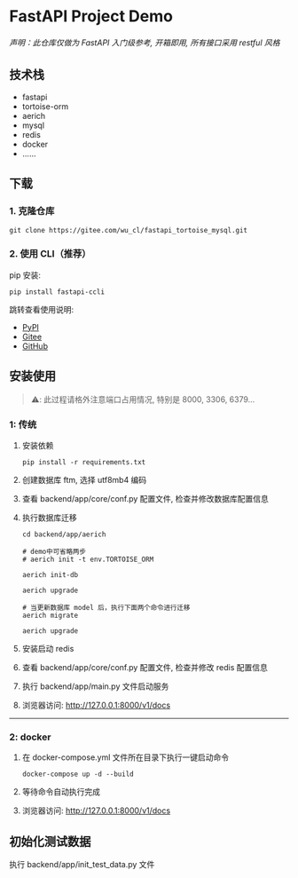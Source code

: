 # FastAPI Project Demo

###### 声明：此仓库仅做为 FastAPI 入门级参考, 开箱即用, 所有接口采用 restful 风格

## 技术栈

- fastapi
- tortoise-orm
- aerich
- mysql
- redis
- docker
- ......

## 下载

### 1. 克隆仓库

 ```shell
 git clone https://gitee.com/wu_cl/fastapi_tortoise_mysql.git
 ```

### 2. 使用 CLI（推荐）

pip 安装:

```shell
pip install fastapi-ccli
```

跳转查看使用说明:

- [PyPI](https://pypi.org/project/fastapi-ccli)
- [Gitee](https://gitee.com/wu_cl/fastapi_ccli)
- [GitHub](https://github.com/wu-clan/fastapi_ccli)

## 安装使用

> ⚠️: 此过程请格外注意端口占用情况, 特别是 8000, 3306, 6379...

### 1: 传统

1. 安装依赖
    ```shell
    pip install -r requirements.txt
    ```

2. 创建数据库 ftm, 选择 utf8mb4 编码
3. 查看 backend/app/core/conf.py 配置文件, 检查并修改数据库配置信息
4. 执行数据库迁移
    ```shell
    cd backend/app/aerich
    
    # demo中可省略两步
    # aerich init -t env.TORTOISE_ORM  
   
    aerich init-db

    aerich upgrade
    
    # 当更新数据库 model 后，执行下面两个命令进行迁移
    aerich migrate
    
    aerich upgrade
    ```

5. 安装启动 redis
6. 查看 backend/app/core/conf.py 配置文件, 检查并修改 redis 配置信息
7. 执行 backend/app/main.py 文件启动服务
8. 浏览器访问: http://127.0.0.1:8000/v1/docs

---

### 2: docker

1. 在 docker-compose.yml 文件所在目录下执行一键启动命令

    ```shell
    docker-compose up -d --build
    ```
2. 等待命令自动执行完成

3. 浏览器访问: http://127.0.0.1:8000/v1/docs

## 初始化测试数据

执行 backend/app/init_test_data.py 文件
